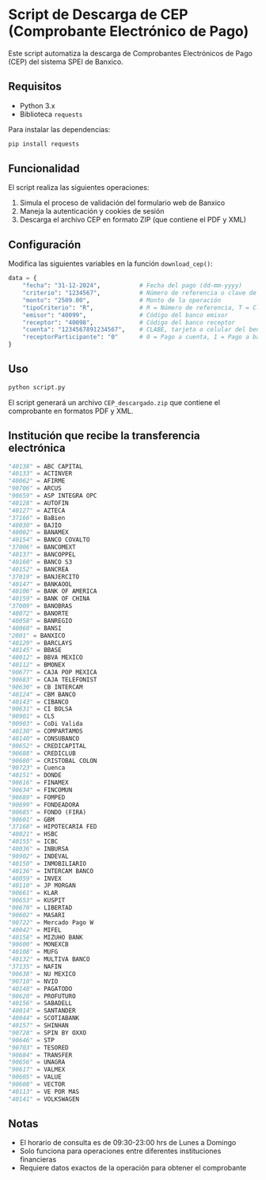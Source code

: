 # Script de Descarga de CEP (Comprobante Electrónico de Pago)

Este script automatiza la descarga de Comprobantes Electrónicos de Pago (CEP) del sistema SPEI de Banxico.

## Requisitos

- Python 3.x
- Biblioteca `requests`

Para instalar las dependencias:
```bash
pip install requests
```

## Funcionalidad

El script realiza las siguientes operaciones:

1. Simula el proceso de validación del formulario web de Banxico
2. Maneja la autenticación y cookies de sesión
3. Descarga el archivo CEP en formato ZIP (que contiene el PDF y XML)

## Configuración

Modifica las siguientes variables en la función `download_cep()`:

```python
data = {
    "fecha": "31-12-2024",           # Fecha del pago (dd-mm-yyyy)
    "criterio": "1234567",           # Número de referencia o clave de rastreo
    "monto": "2509.00",              # Monto de la operación
    "tipoCriterio": "R",             # R = Número de referencia, T = Clave de rastreo
    "emisor": "40099",               # Código del banco emisor
    "receptor": "40098",             # Código del banco receptor
    "cuenta": "1234567891234567",    # CLABE, tarjeta o celular del beneficiario
    "receptorParticipante": "0"      # 0 = Pago a cuenta, 1 = Pago a banco
}
```

## Uso

```bash
python script.py
```

El script generará un archivo `CEP_descargado.zip` que contiene el comprobante en formatos PDF y XML.

## Institución que recibe la transferencia electrónica

```python
"40138" = ABC CAPITAL
"40133" = ACTINVER
"40062" = AFIRME
"90706" = ARCUS
"90659" = ASP INTEGRA OPC
"40128" = AUTOFIN
"40127" = AZTECA
"37166" = BaBien
"40030" = BAJIO
"40002" = BANAMEX
"40154" = BANCO COVALTO
"37006" = BANCOMEXT
"40137" = BANCOPPEL
"40160" = BANCO S3
"40152" = BANCREA
"37019" = BANJERCITO
"40147" = BANKAOOL
"40106" = BANK OF AMERICA
"40159" = BANK OF CHINA
"37009" = BANOBRAS
"40072" = BANORTE
"40058" = BANREGIO
"40060" = BANSI
"2001" = BANXICO
"40129" = BARCLAYS
"40145" = BBASE
"40012" = BBVA MEXICO
"40112" = BMONEX
"90677" = CAJA POP MEXICA
"90683" = CAJA TELEFONIST
"90630" = CB INTERCAM
"40124" = CBM BANCO
"40143" = CIBANCO
"90631" = CI BOLSA
"90901" = CLS
"90903" = CoDi Valida
"40130" = COMPARTAMOS
"40140" = CONSUBANCO
"90652" = CREDICAPITAL
"90688" = CREDICLUB
"90680" = CRISTOBAL COLON
"90723" = Cuenca
"40151" = DONDE
"90616" = FINAMEX
"90634" = FINCOMUN
"90689" = FOMPED
"90699" = FONDEADORA
"90685" = FONDO (FIRA)
"90601" = GBM
"37168" = HIPOTECARIA FED
"40021" = HSBC
"40155" = ICBC
"40036" = INBURSA
"90902" = INDEVAL
"40150" = INMOBILIARIO
"40136" = INTERCAM BANCO
"40059" = INVEX
"40110" = JP MORGAN
"90661" = KLAR
"90653" = KUSPIT
"90670" = LIBERTAD
"90602" = MASARI
"90722" = Mercado Pago W
"40042" = MIFEL
"40158" = MIZUHO BANK
"90600" = MONEXCB
"40108" = MUFG
"40132" = MULTIVA BANCO
"37135" = NAFIN
"90638" = NU MEXICO
"90710" = NVIO
"40148" = PAGATODO
"90620" = PROFUTURO
"40156" = SABADELL
"40014" = SANTANDER
"40044" = SCOTIABANK
"40157" = SHINHAN
"90728" = SPIN BY OXXO
"90646" = STP
"90703" = TESORED
"90684" = TRANSFER
"90656" = UNAGRA
"90617" = VALMEX
"90605" = VALUE
"90608" = VECTOR
"40113" = VE POR MAS
"40141" = VOLKSWAGEN
```

## Notas

- El horario de consulta es de 09:30-23:00 hrs de Lunes a Domingo
- Solo funciona para operaciones entre diferentes instituciones financieras
- Requiere datos exactos de la operación para obtener el comprobante